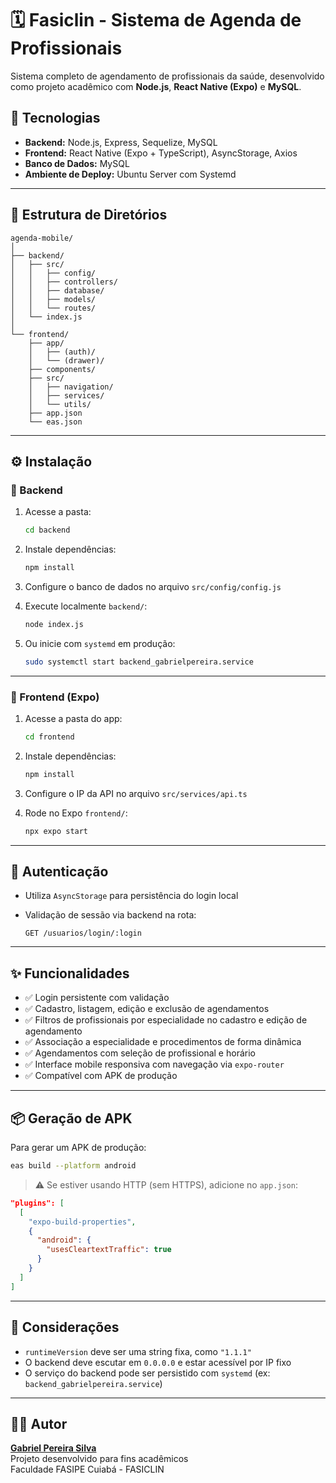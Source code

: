 # 🗓️ Fasiclin - Sistema de Agenda de Profissionais

Sistema completo de agendamento de profissionais da saúde, desenvolvido como projeto acadêmico com **Node.js**, **React Native (Expo)** e **MySQL**.

## 🚀 Tecnologias

- **Backend:** Node.js, Express, Sequelize, MySQL
- **Frontend:** React Native (Expo + TypeScript), AsyncStorage, Axios
- **Banco de Dados:** MySQL
- **Ambiente de Deploy:** Ubuntu Server com Systemd

---

## 🧱 Estrutura de Diretórios

```
agenda-mobile/
│
├── backend/
│   ├── src/
│   │   ├── config/
│   │   ├── controllers/
│   │   ├── database/
│   │   ├── models/
│   │   └── routes/
│   └── index.js
│
└── frontend/
    ├── app/
    │   ├── (auth)/
    │   └── (drawer)/
    ├── components/
    ├── src/
    │   ├── navigation/
    │   ├── services/
    │   └── utils/
    ├── app.json
    └── eas.json
```

---

## ⚙️ Instalação

### 🔧 Backend

1. Acesse a pasta:

   ```bash
   cd backend
   ```

2. Instale dependências:

   ```bash
   npm install
   ```

3. Configure o banco de dados no arquivo `src/config/config.js`

4. Execute localmente `backend/`:

   ```bash
   node index.js
   ```

5. Ou inicie com `systemd` em produção:

   ```bash
   sudo systemctl start backend_gabrielpereira.service
   ```

---

### 📱 Frontend (Expo)

1. Acesse a pasta do app:

   ```bash
   cd frontend
   ```

2. Instale dependências:

   ```bash
   npm install
   ```

3. Configure o IP da API no arquivo `src/services/api.ts`

4. Rode no Expo `frontend/`:

   ```bash
   npx expo start
   ```

---

## 🔐 Autenticação

- Utiliza `AsyncStorage` para persistência do login local
- Validação de sessão via backend na rota:

  ```
  GET /usuarios/login/:login
  ```

---

## ✨ Funcionalidades

- ✅ Login persistente com validação
- ✅ Cadastro, listagem, edição e exclusão de agendamentos
- ✅ Filtros de profissionais por especialidade no cadastro e edição de agendamento
- ✅ Associação a especialidade e procedimentos de forma dinâmica
- ✅ Agendamentos com seleção de profissional e horário
- ✅ Interface mobile responsiva com navegação via `expo-router`
- ✅ Compatível com APK de produção

---

## 📦 Geração de APK

Para gerar um APK de produção:

```bash
eas build --platform android
```

> ⚠️ Se estiver usando HTTP (sem HTTPS), adicione no `app.json`:

```json
"plugins": [
  [
    "expo-build-properties",
    {
      "android": {
        "usesCleartextTraffic": true
      }
    }
  ]
]
```

---

## 🧠 Considerações

- `runtimeVersion` deve ser uma string fixa, como `"1.1.1"`
- O backend deve escutar em `0.0.0.0` e estar acessível por IP fixo
- O serviço do backend pode ser persistido com `systemd` (ex: `backend_gabrielpereira.service`)

---

## 👨‍💻 Autor

[**Gabriel Pereira Silva**](https://github.com/yami-matoi)  
Projeto desenvolvido para fins acadêmicos  
Faculdade FASIPE Cuiabá - FASICLIN
